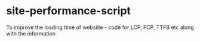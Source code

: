 # site-performance-script
To improve the loading time of websiite - code for LCP, FCP, TTFB etc along with the information
